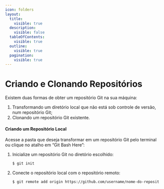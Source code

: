 ```yaml
---
icon: folders
layout:
  title:
    visible: true
  description:
    visible: false
  tableOfContents:
    visible: true
  outline:
    visible: true
  pagination:
    visible: true
---
```


# Criando e Clonando Repositórios

Existem duas formas de obter um repositório Git na sua máquina:

1. Transformando um diretório local que não está sob controle de versão, num repositório Git;
2. Clonando um repositório Git existente.

#### Criando um Repositório Local

Acesse a pasta que deseja transformar em um repositório Git pelo terminal ou clique no atalho em “Git Bash Here”:

1.  Inicialize um repositório Git no diretório escolhido:

    ```bash
    $ git init
    ```
2.  Conecte o repositório local com o repositório remoto:

    ```bash
    $ git remote add origin https://github.com/username/nome-do-repositorio.git
    ```

